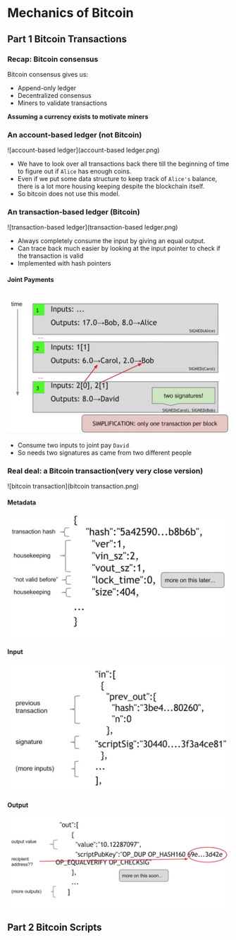 # Mechanics of Bitcoin

## Part 1 Bitcoin Transactions

### Recap: Bitcoin consensus

Bitcoin consensus gives us:

- Append-only ledger
- Decentralized consensus
- Miners to validate transactions

**Assuming a currency exists to motivate miners**

### An account-based ledger (not Bitcoin)

![account-based ledger](account-based ledger.png)

- We have to look over all transactions back there till the beginning of time to figure out if `Alice` has enough coins.
- Even if we put some data structure to keep track of `Alice's` balance, there is a lot more housing keeping despite the blockchain itself.
- So bitcoin does not use this model.

### An transaction-based ledger (Bitcoin)

![transaction-based ledger](transaction-based ledger.png)

- Always completely consume the input by giving an equal output.
- Can trace back much easier by looking at the input pointer to check if the transaction is valid
- Implemented with hash pointers

#### Joint Payments

​	![joint_payments](joint_payments.png)

- Consume two inputs to joint pay `David`
- So needs two signatures as came from two different people

### Real deal: a Bitcoin transaction(very very close version)

![bitcoin transaction](bitcoin transaction.png)

#### Metadata

![transaction_metadata](transaction_metadata.png)

#### Input

![transaction_inputs](transaction_inputs.png)

#### Output

![transaction_outputs](transaction_outputs.png)

## Part 2 Bitcoin Scripts

